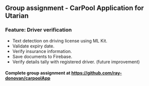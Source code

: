 ## Group assignment - CarPool Application for Utarian
### Feature: Driver verification 
  - Text detection on driving license using ML Kit.
  - Validate expiry date.
  - Verify insurance information.
  - Save documents to Firebase.
  - Verify details tally with registered driver. (future improvement)


#### Complete group assignment at https://github.com/ray-donovan/carpoolApp
